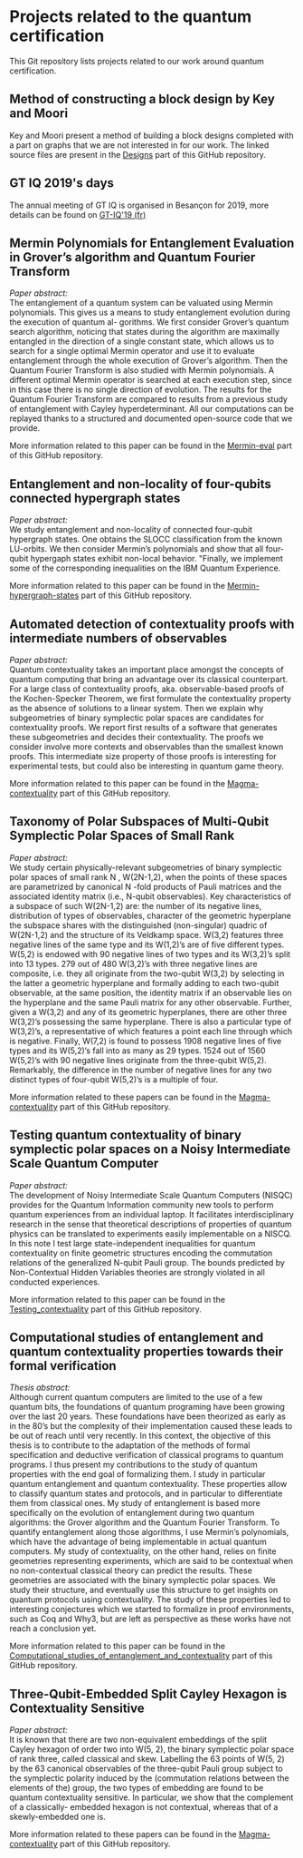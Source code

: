 # Projects related to the quantum certification

This Git repository lists projects related to our work around quantum
certification.

## Method of constructing a block design by Key and Moori

Key and Moori present a method of building a block designs completed with a part
on graphs that we are not interested in for our work. The linked source files
are present in the [Designs](Designs) part of this GitHub repository.

## GT IQ 2019's days

The annual meeting of GT IQ is organised in Besançon for 2019, more details can
be found on [GT-IQ'19 (fr)](https://quantcert.github.io/GT-IQ'19)

## Mermin Polynomials for Entanglement Evaluation in Grover’s algorithm and Quantum Fourier Transform

_Paper abstract:_<br/> 
The entanglement of a quantum system can be valuated
using Mermin polynomials. This gives us a means to study entanglement evolution
during the execution of quantum al- gorithms. We first consider Grover’s quantum
search algorithm, noticing that states during the algorithm are maximally
entangled in the direction of a single constant state, which allows us to search
for a single optimal Mermin operator and use it to evaluate entanglement through
the whole execution of Grover’s algorithm. Then the Quantum Fourier Transform is
also studied with Mermin polynomials. A different optimal Mermin operator is
searched at each execution step, since in this case there is no single direction
of evolution. The results for the Quantum Fourier Transform are compared to
results from a previous study of entanglement with Cayley hyperdeterminant. All
our computations can be replayed thanks to a structured and documented
open-source code that we provide.

More information related to this paper can be found in the
[Mermin-eval](Mermin-eval) part of this GitHub repository.

## Entanglement and non-locality of four-qubits connected hypergraph states

_Paper abstract:_<br/> 
We study entanglement and non-locality of connected four-qubit hypergraph
states. One obtains the SLOCC classification from the known LU-orbits. We then
consider Mermin’s polynomials and show that all four-qubit hypergaph states
exhibit non-local behavior. "Finally, we implement some of the corresponding
inequalities on the IBM Quantum Experience.

More information related to this paper can be found in the
[Mermin-hypergraph-states](Mermin-hypergraph-states) part of this GitHub
repository.

## Automated detection of contextuality proofs with intermediate numbers of observables

_Paper abstract:_<br/> 
Quantum contextuality takes an important place amongst the concepts of quantum
computing that bring an advantage over its classical counterpart. For a large
class of contextuality proofs, aka. observable-based proofs of the
Kochen-Specker Theorem, we first formulate the contextuality property as the
absence of solutions to a linear system. Then we explain why subgeometries of
binary symplectic polar spaces are candidates for contextuality proofs. We
report first results of a software that generates these subgeometries and
decides their contextuality. The proofs we consider involve more contexts and
observables than the smallest known proofs. This intermediate size property of
those proofs is interesting for experimental tests, but could also be
interesting in quantum game theory.

More information related to this paper can be found in the
[Magma-contextuality](Magma-contextuality) part of this GitHub repository.

## Taxonomy of Polar Subspaces of Multi-Qubit Symplectic Polar Spaces of Small Rank

_Paper abstract:_<br/> 
We study certain physically-relevant subgeometries of binary symplectic polar
spaces of small rank N , W(2N-1,2), when the points of these spaces are
parametrized by canonical N -fold products of Pauli matrices and the associated
identity matrix (i.e., N-qubit observables). Key characteristics of a subspace
of such W(2N-1,2) are: the number of its negative lines, distribution of types
of observables, character of the geometric hyperplane the subspace shares with
the distinguished (non-singular) quadric of W(2N-1,2) and the structure of its
Veldkamp space. W(3,2) features three negative lines of the same type and its
W(1,2)’s are of five different types. W(5,2) is endowed with 90 negative lines
of two types and its W(3,2)’s split into 13 types. 279 out of 480 W(3,2)’s with
three negative lines are composite, i.e. they all originate from the two-qubit
W(3,2) by selecting in the latter a geometric hyperplane and formally adding to
each two-qubit observable, at the same position, the identity matrix if an
observable lies on the hyperplane and the same Pauli matrix for any other
observable. Further, given a W(3,2) and any of its geometric hyperplanes, there
are other three W(3,2)’s possessing the same hyperplane. There is also a
particular type of W(3,2)’s, a representative of which features a point each
line through which is negative. Finally, W(7,2) is found to possess 1908
negative lines of five types and its W(5,2)’s fall into as many as 29 types.
1524 out of 1560 W(5,2)’s with 90 negative lines originate from the three-qubit
W(5,2). Remarkably, the difference in the number of negative lines for any two
distinct types of four-qubit W(5,2)’s is a multiple of four.

More information related to these papers can be found in the
[Magma-contextuality](Magma-contextuality) part of this GitHub repository.

## Testing quantum contextuality of binary symplectic polar spaces on a Noisy Intermediate Scale Quantum Computer

_Paper abstract:_<br/> 
The development of Noisy Intermediate Scale Quantum Computers (NISQC) provides 
for the Quantum Information community new tools to perform quantum experiences 
from an individual laptop. It facilitates interdisciplinary research in the sense 
that theoretical descriptions of properties of quantum physics can be translated 
to experiments easily implementable on a NISCQ. In this note I test large 
state-independent inequalities for quantum contextuality on finite geometric 
structures encoding the commutation relations of the generalized N-qubit Pauli 
group. The bounds predicted by Non-Contextual Hidden Variables theories are 
strongly violated in all conducted experiences.

More information related to this paper can be found in the
[Testing_contextuality](Testing_contextuality) part of this GitHub repository.

## Computational studies of entanglement and quantum contextuality properties towards their formal verification

_Thesis abstract:_<br/> 
Although current quantum computers are limited to the use of a few quantum bits,
the foundations of quantum programing have been growing over the last 20 years.
These foundations have been theorized as early as in the 80’s but the complexity
of their implementation caused these leads to be out of reach until very
recently. In this context, the objective of this thesis is to contribute to the
adaptation of the methods of formal specification and deductive verification of
classical programs to quantum programs. I thus present my contributions to the
study of quantum properties with the end goal of formalizing them. I study in
particular quantum entanglement and quantum contextuality. These properties
allow to classify quantum states and protocols, and in particular to
differentiate them from classical ones. My study of entanglement is based more
specifically on the evolution of entanglement during two quantum algorithms: the
Grover algorithm and the Quantum Fourier Transform. To quantify entanglement
along those algorithms, I use Mermin’s polynomials, which have the advantage of
being implementable in actual quantum computers. My study of contextuality, on
the other hand, relies on finite geometries representing experiments, which are
said to be contextual when no non-contextual classical theory can predict the
results. These geometries are associated with the binary symplectic polar
spaces. We study their structure, and eventually use this structure to get
insights on quantum protocols using contextuality. The study of these properties
led to interesting conjectures which we started to formalize in proof
environments, such as Coq and Why3, but are left as perspective as these works
have not reach a conclusion yet.

More information related to this paper can be found in the
[Computational_studies_of_entanglement_and_contextuality](Computational_studies_of_entanglement_and_contextuality) 
part of this GitHub repository.

## Three-Qubit-Embedded Split Cayley Hexagon is Contextuality Sensitive

_Paper abstract:_<br/> 
It is known that there are two non-equivalent embeddings of the split Cayley
hexagon of order two into W(5, 2), the binary symplectic polar space of rank
three, called classical and skew. Labelling the 63 points of W(5, 2) by the 63
canonical observables of the three-qubit Pauli group subject to the symplectic
polarity induced by the (commutation relations between the elements of the)
group, the two types of embedding are found to be quantum contextuality
sensitive. In particular, we show that the complement of a classically-
embedded hexagon is not contextual, whereas that of a skewly-embedded one is.

More information related to these papers can be found in the
[Magma-contextuality](Magma-contextuality) part of this GitHub repository.
